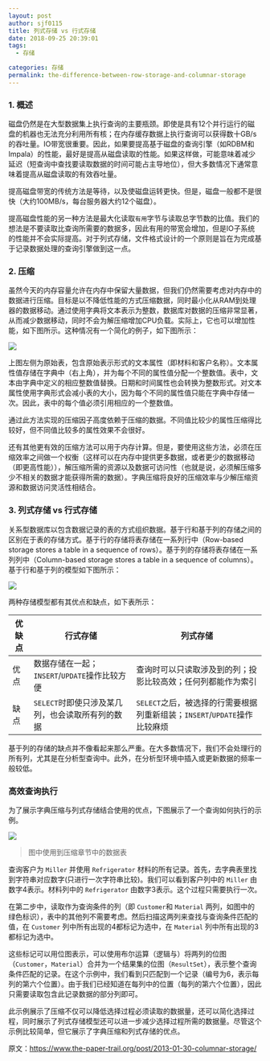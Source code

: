 ```yaml
---
layout: post
author: sjf0115
title: 列式存储 vs 行式存储
date: 2018-09-25 20:39:01
tags:
  - 存储

categories: 存储
permalink: the-difference-between-row-storage-and-columnar-storage
---
```


### 1. 概述

磁盘仍然是在大型数据集上执行查询的主要瓶颈。即使是具有12个并行运行的磁盘的机器也无法充分利用所有核；在内存缓存数据上执行查询可以获得数十GB/s的吞吐量。IO带宽很重要。因此，如果要提高基于磁盘的查询引擎（如RDBM和Impala）的性能，最好是提高从磁盘读取的性能。如果这样做，可能意味着减少延迟（短查询中查找要读取数据的时间可能占主导地位），但大多数情况下通常意味着提高从磁盘读取的有效吞吐量。

提高磁盘带宽的传统方法是等待，以及使磁盘运转更快。但是，磁盘一般都不是很快（大约100MB/s，每台服务器大约12个磁盘）。

提高磁盘性能的另一种方法是最大化读取`有用`字节与读取总字节数的比值。我们的想法是不要读取比查询所需要的数据多，因此有用的带宽会增加，但是IO子系统的性能并不会实际提高。对于列式存储，文件格式设计的一个原则是旨在为完成基于记录数据处理的查询引擎做到这一点。

### 2. 压缩

虽然今天的内存容量允许在内存中保留大量数据，但我们仍然需要考虑对内存中的数据进行压缩。目标是以不降低性能的方式压缩数据，同时最小化从RAM到处理器的数据移动。通过使用字典将文本表示为整数，数据库对数据的压缩非常显著，从而减少数据移动，同时不会为解压缩增加CPU负载。实际上，它也可以增加性能，如下图所示。这种情况有一个简化的例子，如下图所示：

![](https://github.com/sjf0115/PubLearnNotes/blob/master/image/Other/the-difference-between-row-storage-and-columnar-storage-1.png?raw=true)

上图左侧为原始表，包含原始表示形式的文本属性（即材料和客户名称）。文本属性值存储在字典中（右上角），并为每个不同的属性值分配一个整数值。表中，文本由字典中定义的相应整数值替换。日期和时间属性也会转换为整数形式。对文本属性使用字典形式会减小表的大小，因为每个不同的属性值只能在字典中存储一次。因此，表中的每个值必须引用相应的一个整数值。

通过此方法实现的压缩因子高度依赖于压缩的数据。不同值比较少的属性压缩得比较好，但不同值比较多的属性效果不会很好。

还有其他更有效的压缩方法可以用于内存计算。但是，要使用这些方法，必须在压缩效率之间做一个权衡（这样可以在内存中提供更多数据，或者更少的数据移动（即更高性能）），解压缩所需的资源以及数据可访问性（也就是说，必须解压缩多少不相关的数据才能获得所需的数据）。字典压缩将良好的压缩效率与少解压缩资源和数据访问灵活性相结合。

### 3. 列式存储 vs 行式存储

关系型数据库以包含数据记录的表的方式组织数据。基于行和基于列的存储之间的区别在于表的存储方式。基于行的存储将表存储在一系列行中（Row-based storage stores a table in a sequence of rows）。基于列的存储将表存储在一系列列中（Column-based storage stores a table in a sequence of columns）。基于行和基于列的模型如下图所示：

![](https://github.com/sjf0115/PubLearnNotes/blob/master/image/Other/the-difference-between-row-storage-and-columnar-storage-2.png?raw=true)

两种存储模型都有其优点和缺点，如下表所示：

优缺点|行式存储|列式存储
---|---|---
优点|数据存储在一起；`INSERT`/`UPDATE`操作比较方便|查询时可以只读取涉及到的列；投影比较高效；任何列都能作为索引
缺点|`SELECT`时即使只涉及某几列，也会读取所有列的数据|`SELECT`之后，被选择的行需要根据列重新组装；`INSERT`/`UPDATE`操作比较麻烦

基于列的存储的缺点并不像看起来那么严重。在大多数情况下，我们不会处理行的所有列，尤其是在分析型查询中。此外，在分析型环境中插入或更新数据的频率一般较低。

### 高效查询执行

为了展示字典压缩与列式存储结合使用的优点，下图展示了一个查询如何执行的示例。

![](https://github.com/sjf0115/PubLearnNotes/blob/master/image/Other/the-difference-between-row-storage-and-columnar-storage-3.png?raw=true)

> 图中使用到压缩章节中的数据表

查询客户为 `Miller` 并使用 `Refrigerator` 材料的所有记录。首先，去字典表里找到字符串对应数字(只进行一次字符串比较)。我们可以看到客户列中的 `Miller` 由数字4表示。材料列中的 `Refrigerator` 由数字3表示。这个过程只需要执行一次。

在第二步中，读取作为查询条件的列（即 `Customer`和 `Material` 两列，如图中的绿色标识），表中的其他列不需要考虑。然后扫描这两列来查找与查询条件匹配的值，在 `Customer` 列中所有出现的4都标记为选中，在 `Material` 列中所有出现的3都标记为选中。

这些标记可以用位图表示，可以使用布尔运算（逻辑与）将两列的位图（`Customer`，`Material`）合并为一个结果集的位图（`ResultSet`），表示整个查询条件匹配的记录。在这个示例中，我们看到只匹配到一个记录（编号为6，表示每列的第六个位置）。由于我们已经知道在每列中的位置（每列的第六个位置），因此只需要读取包含此记录数据的部分列即可。

此示例展示了压缩不仅可以降低选择过程必须读取的数据量，还可以简化选择过程，同时展示了列式存储模型还可以进一步减少选择过程所需的数据量。尽管这个示例比较简单，但它展示了字典压缩和列式存储的优点。

原文：https://www.the-paper-trail.org/post/2013-01-30-columnar-storage/

[](https://lenovopress.com/sg248086.pdf)
